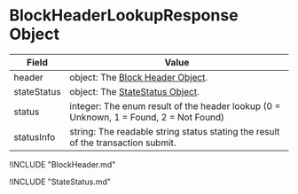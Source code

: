 # BlockHeaderLookupResponse Object

| Field | Value |
|-------|-------|
| header | object: The [Block Header Object](#Block-Header-Object). |
| stateStatus | object: The [StateStatus Object](#StateStatus-Object). |
| status | integer: The enum result of the header lookup (0 = Unknown, 1 = Found, 2 = Not Found)  |
| statusInfo | string: The readable string status stating the result of the transaction submit. |

!INCLUDE "BlockHeader.md"

!INCLUDE "StateStatus.md"
